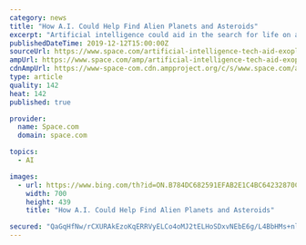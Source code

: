 ```yaml
---
category: news
title: "How A.I. Could Help Find Alien Planets and Asteroids"
excerpt: "Artificial intelligence could aid in the search for life on alien planets and detection of nearby asteroids, according to NASA officials ... So using these kinds of tools has so much potential to help us.\" Related: Artificial Intelligence Arms Race Accelerating in Space NASA has partnered with companies such as Intel, IBM and Google to develop ..."
publishedDateTime: 2019-12-12T15:00:00Z
sourceUrl: https://www.space.com/artificial-intelligence-tech-aid-exoplanet-asteroid-detection.html
ampUrl: https://www.space.com/amp/artificial-intelligence-tech-aid-exoplanet-asteroid-detection.html
cdnAmpUrl: https://www-space-com.cdn.ampproject.org/c/s/www.space.com/amp/artificial-intelligence-tech-aid-exoplanet-asteroid-detection.html
type: article
quality: 142
heat: 142
published: true

provider:
  name: Space.com
  domain: space.com

topics:
  - AI

images:
  - url: https://www.bing.com/th?id=ON.B784DC682591EFAB2E1C4BC64232870C
    width: 700
    height: 439
    title: "How A.I. Could Help Find Alien Planets and Asteroids"

secured: "QaGqHfNw/rCXURAkEzoKqERRVyELCo4oMJ2tELHoSDxvNEbE6g/L4BbHMs+nlS/qSMgIWQV3l7pBX4CedX1xTrHn078Q6+CL47XbCS/oGR36Y1nRxs2ZmdRS/o12A7zRI3qOqnDRzAZOhwMqV8ZESQyzzh7JCruflfTr9LBMQ9kIHfkQ5pGkgk0uiWBenqOz10N4LyGVylvhZ60WTUduKOyiupUw6KSQxuqaZ/oJCRfV0J3lL2E6qBXnXI8PmpLv87v7ChsFXABkBYXZWgnzmw==;zbSjawo8drHQdYSPx/EnBg=="
---
```


